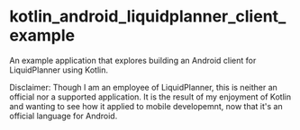 # kotlin_android_liquidplanner_client_example

An example application that explores building an Android client for LiquidPlanner using Kotlin. 

Disclaimer: Though I am an employee of LiquidPlanner, this is neither an official nor a supported application. It is the result of my enjoyment of Kotlin and wanting to see how it applied to mobile developemnt, now that it's an official language for Android. 


